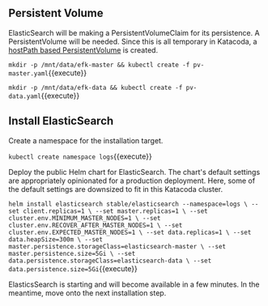 ## Persistent Volume ##

ElasticSearch will be making a PersistentVolumeClaim for its persistence. A PersistentVolume will be needed. Since this is all temporary in Katacoda, a [hostPath based PersistentVolume](https://kubernetes.io/docs/tasks/configure-pod-container/configure-persistent-volume-storage/#create-a-persistentvolume) is created.

`mkdir -p /mnt/data/efk-master && kubectl create -f pv-master.yaml`{{execute}}

`mkdir -p /mnt/data/efk-data && kubectl create -f pv-data.yaml`{{execute}}

## Install ElasticSearch ##

Create a namespace for the installation target.

`kubectl create namespace logs`{{execute}}

Deploy the public Helm chart for ElasticSearch. The chart's default settings are appropriately opinionated for a production deployment. Here, some of the default settings are downsized to fit in this Katacoda cluster.


`helm install elasticsearch stable/elasticsearch --namespace=logs \
--set client.replicas=1 \
--set master.replicas=1 \
--set cluster.env.MINIMUM_MASTER_NODES=1 \
--set cluster.env.RECOVER_AFTER_MASTER_NODES=1 \
--set cluster.env.EXPECTED_MASTER_NODES=1 \
--set data.replicas=1 \
--set data.heapSize=300m \
--set master.persistence.storageClass=elasticsearch-master \
--set master.persistence.size=5Gi \
--set data.persistence.storageClass=elasticsearch-data \
--set data.persistence.size=5Gi`{{execute}}

ElasticsSearch is starting and will become available in a few minutes. In the meantime, move onto the next installation step.
